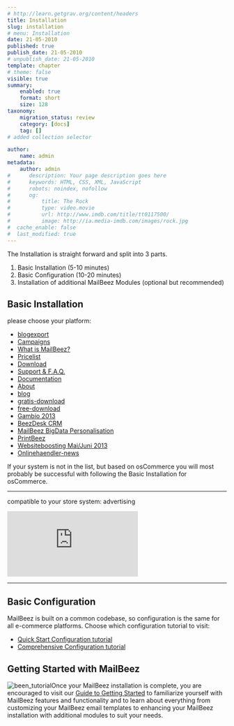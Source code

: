 ```yaml
---
# http://learn.getgrav.org/content/headers
title: Installation
slug: installation
# menu: Installation
date: 21-05-2010
published: true
publish_date: 21-05-2010
# unpublish_date: 21-05-2010
template: chapter
# theme: false
visible: true
summary:
    enabled: true
    format: short
    size: 128
taxonomy:
    migration_status: review
    category: [docs]
    tag: []
# added collection selector

author:
    name: admin
metadata:
    author: admin
#      description: Your page description goes here
#      keywords: HTML, CSS, XML, JavaScript
#      robots: noindex, nofollow
#      og:
#          title: The Rock
#          type: video.movie
#          url: http://www.imdb.com/title/tt0117500/
#          image: http://ia.media-imdb.com/images/rock.jpg
#  cache_enable: false
#  last_modified: true
---
```


The Installation is straight forward and split into 3 parts.

1. Basic Installation (5-10 minutes)
2. Basic Configuration (10-20 minutes)
3. Installation of additional MailBeez Modules (optional but recommended)

## Basic Installation

please choose your platform:

- [blogexport](http://localhost/wordpress_mailbeez_EOL/blogexport/)
- [Campaigns](http://localhost/wordpress_mailbeez_EOL/campaign/)
- [What is MailBeez?](http://localhost/wordpress_mailbeez_EOL/what-is-mailbeez/)
- [Pricelist](http://localhost/wordpress_mailbeez_EOL/pricelist/)
- [Download](http://localhost/wordpress_mailbeez_EOL/download/)
- [Support & F.A.Q.](http://localhost/wordpress_mailbeez_EOL/support/)
- [Documentation](http://localhost/wordpress_mailbeez_EOL/documentation/)
- [About](http://localhost/wordpress_mailbeez_EOL/about/)
- [blog](http://localhost/wordpress_mailbeez_EOL/blog/)
- [gratis-download](http://localhost/wordpress_mailbeez_EOL/gratis-download/)
- [free-download](http://localhost/wordpress_mailbeez_EOL/free-download/)
- [Gambio 2013](http://localhost/wordpress_mailbeez_EOL/gambio-admin-news/)
- [BeezDesk CRM](http://localhost/wordpress_mailbeez_EOL/beezdesk/)
- [MailBeez BigData Personalisation](http://localhost/wordpress_mailbeez_EOL/bigdata/)
- [PrintBeez](http://localhost/wordpress_mailbeez_EOL/printbeez/)
- [Websiteboosting Mai/Juni 2013](http://localhost/wordpress_mailbeez_EOL/websiteboosting/)
- [Onlinehaendler-news](http://localhost/wordpress_mailbeez_EOL/onlinehaendler-news/)

If your system is not in the list, but based on osCommerce you will most probably be successful with following the Basic Installation for osCommerce.

- - - - - -

compatible to your store system: advertising   
  
[![commerce:seo Die Onlineshop Software](https://www.commerce-seo.de/partnerportal/view.php?partnerid=cf001&bannerid=26 "commerce:seo Die Onlineshop Software")](https://www.commerce-seo.de/partnerportal/partnerdoor.php?partnerid=cf001&bannerid=26)

- - - - - -

## Basic Configuration

MailBeez is built on a common codebase, so configuration is the same for all e-commerce platforms. Choose which configuration tutorial to visit:

- [Quick Start Configuration tutorial](http://www.mailbeez.com/documentation/tutorials/mailbeez-quick-start-configuration-tutorial/)
- [Comprehensive Configuration tutorial](http://www.mailbeez.com/documentation/tutorials/mailbeez-comprehensive-configuration-tutorial/)

## Getting Started with MailBeez

![](http://www.mailbeez.com/wp-content/uploads/2010/11/been_tutorial.png "been_tutorial")Once your MailBeez installation is complete, you are encouraged to visit our [ Guide to Getting Started](http://www.mailbeez.com/documentation/tutorials/guide-to-getting-started/) to familiarize yourself with MailBeez features and functionality and to learn about everything from customizing your MailBeez email templates to enhancing your MailBeez installation with additional modules to suit your needs.  
  
